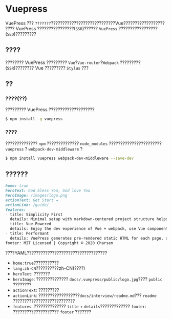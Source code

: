 # Vuepress

VuePress ??? `???????`????????????????????????????Vue??????????????????
???? VuePress ????????????????(`SSR`)?????? `VuePress` ?????????????????(`SEO`)?????????

## ????
???????? VuePress ????????? `Vue`?`Vue-router`?`Webpack` ?????????(`SSR`)???????? Vue ????????? `Stylus` ???

## ??
### ????(??)
????????? VuePress ????????????????????
```sh
$ npm install -g vuepress
```

### ????
?????????????? `npm` ?????????????? `node_modules` ??????????????????????? `vuepress` ? `webpack-dev-middleware` ?
```sh
$ npm install vuepress webpack-dev-middleware --save-dev
```

## ??????
```md
home: true
heroText: God bless You, God love You
heroImage: /images/logo.png
actionText: Get Start →
actionLink: /guide/
features:
- title: Simplicity First
  details: Minimal setup with markdown-centered project structure helps you focus on writing.
- title: Vue-Powered
  details: Enjoy the dev experience of Vue + webpack, use Vue components in markdown, and develop custom themes with Vue.
- title: Performant
  details: VuePress generates pre-rendered static HTML for each page, and runs as an SPA once a page is loaded.
footer: MIT Licensed | Copyright © 2020 Charsen

```

????YAML???????????????????????????????????

- `home:true`???????????
- `lang:zh-CN`??????????zh-CN(????)
- `heroText`: ???????
- `heroImage`: ?????????????? `docs/.vuepress/public/logo.jpg`???? `public` ????????
- `actionText`: ?????????
- `actionLink`: ??????????????????`docs/interview/readme.md`??? `readme` ???????????????????????????
- `features`: ?????????????? `title` + `details`?????????????
`footer`: ???????????????????? `footer` ???????
